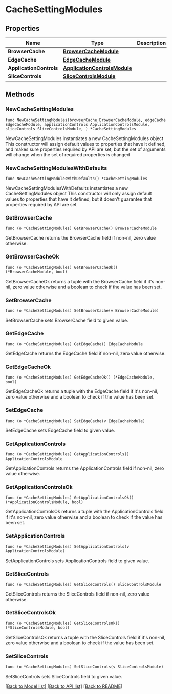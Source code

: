 # CacheSettingModules

## Properties

Name | Type | Description | Notes
------------ | ------------- | ------------- | -------------
**BrowserCache** | [**BrowserCacheModule**](BrowserCacheModule.md) |  | 
**EdgeCache** | [**EdgeCacheModule**](EdgeCacheModule.md) |  | 
**ApplicationControls** | [**ApplicationControlsModule**](ApplicationControlsModule.md) |  | 
**SliceControls** | [**SliceControlsModule**](SliceControlsModule.md) |  | 

## Methods

### NewCacheSettingModules

`func NewCacheSettingModules(browserCache BrowserCacheModule, edgeCache EdgeCacheModule, applicationControls ApplicationControlsModule, sliceControls SliceControlsModule, ) *CacheSettingModules`

NewCacheSettingModules instantiates a new CacheSettingModules object
This constructor will assign default values to properties that have it defined,
and makes sure properties required by API are set, but the set of arguments
will change when the set of required properties is changed

### NewCacheSettingModulesWithDefaults

`func NewCacheSettingModulesWithDefaults() *CacheSettingModules`

NewCacheSettingModulesWithDefaults instantiates a new CacheSettingModules object
This constructor will only assign default values to properties that have it defined,
but it doesn't guarantee that properties required by API are set

### GetBrowserCache

`func (o *CacheSettingModules) GetBrowserCache() BrowserCacheModule`

GetBrowserCache returns the BrowserCache field if non-nil, zero value otherwise.

### GetBrowserCacheOk

`func (o *CacheSettingModules) GetBrowserCacheOk() (*BrowserCacheModule, bool)`

GetBrowserCacheOk returns a tuple with the BrowserCache field if it's non-nil, zero value otherwise
and a boolean to check if the value has been set.

### SetBrowserCache

`func (o *CacheSettingModules) SetBrowserCache(v BrowserCacheModule)`

SetBrowserCache sets BrowserCache field to given value.


### GetEdgeCache

`func (o *CacheSettingModules) GetEdgeCache() EdgeCacheModule`

GetEdgeCache returns the EdgeCache field if non-nil, zero value otherwise.

### GetEdgeCacheOk

`func (o *CacheSettingModules) GetEdgeCacheOk() (*EdgeCacheModule, bool)`

GetEdgeCacheOk returns a tuple with the EdgeCache field if it's non-nil, zero value otherwise
and a boolean to check if the value has been set.

### SetEdgeCache

`func (o *CacheSettingModules) SetEdgeCache(v EdgeCacheModule)`

SetEdgeCache sets EdgeCache field to given value.


### GetApplicationControls

`func (o *CacheSettingModules) GetApplicationControls() ApplicationControlsModule`

GetApplicationControls returns the ApplicationControls field if non-nil, zero value otherwise.

### GetApplicationControlsOk

`func (o *CacheSettingModules) GetApplicationControlsOk() (*ApplicationControlsModule, bool)`

GetApplicationControlsOk returns a tuple with the ApplicationControls field if it's non-nil, zero value otherwise
and a boolean to check if the value has been set.

### SetApplicationControls

`func (o *CacheSettingModules) SetApplicationControls(v ApplicationControlsModule)`

SetApplicationControls sets ApplicationControls field to given value.


### GetSliceControls

`func (o *CacheSettingModules) GetSliceControls() SliceControlsModule`

GetSliceControls returns the SliceControls field if non-nil, zero value otherwise.

### GetSliceControlsOk

`func (o *CacheSettingModules) GetSliceControlsOk() (*SliceControlsModule, bool)`

GetSliceControlsOk returns a tuple with the SliceControls field if it's non-nil, zero value otherwise
and a boolean to check if the value has been set.

### SetSliceControls

`func (o *CacheSettingModules) SetSliceControls(v SliceControlsModule)`

SetSliceControls sets SliceControls field to given value.



[[Back to Model list]](../README.md#documentation-for-models) [[Back to API list]](../README.md#documentation-for-api-endpoints) [[Back to README]](../README.md)


